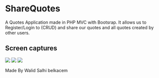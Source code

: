 # ShareQuotes
A Quotes Application made in PHP MVC with Bootsrap. It allows us to Register/Login to (CRUD) and share our quotes and all quotes created by other users.

## Screen captures
<img src="https://i.imgur.com/QxeyQcw.png">
<img src="https://i.imgur.com/NFCuC68.png">
<img src="https://i.imgur.com/gI8tXfb.png">

Made By Walid Salhi belkacem
